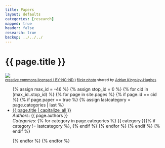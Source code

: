 ```yaml
---
title: Papers 
layout: defaults
categories: [research]
mapped: true 
header: false 
research: true
backup: ../../../
---
```


# {{ page.title }}

<a title="'The Stars Dance Above Us' - Trwyn Du, Anglesey" href="http://flickr.com/photos/adrian_kingsley-hughes/13149711793"><img class="img-responsive-tight" src="http://farm8.static.flickr.com/7385/13149711793_ca1614f9b0_z.jpg" /></a><br /><small><a href="http://creativecommons.org/licenses/by-nc-nd/2.0/">creative commons licensed ( BY-NC-ND )</a> <a title="'The Stars Dance Above Us' - Trwyn Du, Anglesey" href="http://flickr.com/photos/adrian_kingsley-hughes/13149711793">flickr photo</a> shared by <a href="http://flickr.com/people/adrian_kingsley-hughes">Adrian Kingsley-Hughes</a></small>

<ul class="fa-ul">
{% assign max_id = -46 %}
{% assign stop_id = 0 %}
{% for cid in (max_id..stop_id) %}
    {% for page in site.pages %}
        {% if page.id == cid %}
            {% if page.paper == true %}
                {% assign lastcategory = page.categories | last %}
                <li><i class="fa-li fa fa-file-text-o fa-lg"></i><a class="major" href="{{site.baseurl}}{{page.url | remove_first:'/'}}">{{ page.title | capitalize_all }}</a></li>
                <em>Authors</em>: {{ page.authors }} <br>
                <em>Categories</em>: 
                {% for category in page.categories %}
                    {{ category }}{% if category != lastcategory %},
                    {% endif %} <!-- End the category if statement --> 
                {% endfor %} 
            {% endif %}
        {% endif %}
        <p>
    {% endfor %} 
{% endfor %} 
</ul>

